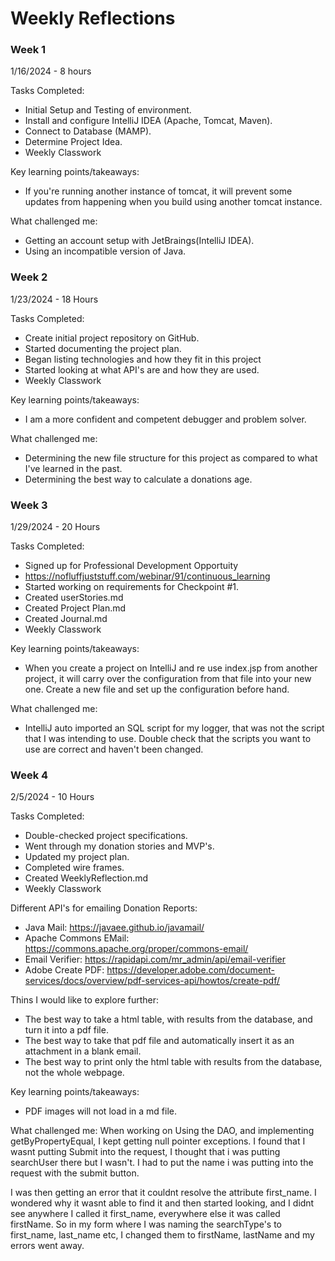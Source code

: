 # Weekly Reflections

### Week 1

1/16/2024 - 8 hours

Tasks Completed:

-   Initial Setup and Testing of environment.
-   Install and configure IntelliJ IDEA (Apache, Tomcat, Maven).
-   Connect to Database (MAMP).
-   Determine Project Idea.
-   Weekly Classwork

Key learning points/takeaways:

-   If you're running another instance of tomcat, it will prevent some updates from
    happening when you build using another tomcat instance.

What challenged me:

-   Getting an account setup with JetBraings(IntelliJ IDEA).
-   Using an incompatible version of Java.

### Week 2

1/23/2024 - 18 Hours

Tasks Completed:

-   Create initial project repository on GitHub.
-   Started documenting the project plan.
-   Began listing technologies and how they fit in this project
-   Started looking at what API's are and how they are used.
-   Weekly Classwork

Key learning points/takeaways:

-   I am a more confident and competent debugger and problem solver.

What challenged me:

-   Determining the new file structure for this project as compared to what I've learned in the past.
-   Determining the best way to calculate a donations age.

### Week 3

1/29/2024 - 20 Hours

Tasks Completed:

-   Signed up for Professional Development Opportuity
-   https://nofluffjuststuff.com/webinar/91/continuous_learning
-   Started working on requirements for Checkpoint #1.
-   Created userStories.md
-   Created Project Plan.md
-   Created Journal.md
-   Weekly Classwork

Key learning points/takeaways:

-   When you create a project on IntelliJ and re use index.jsp from another project, it will carry over the
    configuration from that file into your new one. Create a new file and set up the configuration before hand.

What challenged me:

-   IntelliJ auto imported an SQL script for my logger, that was not the script that I was intending to use. Double check
    that the scripts you want to use are correct and haven't been changed.

### Week 4

2/5/2024 - 10 Hours

Tasks Completed:

-   Double-checked project specifications.
-   Went through my donation stories and MVP's.
-   Updated my project plan.
-   Completed wire frames.
-   Created WeeklyReflection.md
-   Weekly Classwork

Different API's for emailing Donation Reports:

-   Java Mail: https://javaee.github.io/javamail/
-   Apache Commons EMail: https://commons.apache.org/proper/commons-email/
-   Email Verifier: https://rapidapi.com/mr_admin/api/email-verifier
-   Adobe Create PDF: https://developer.adobe.com/document-services/docs/overview/pdf-services-api/howtos/create-pdf/

Thins I would like to explore further:

-   The best way to take a html table, with results from the database, and turn it into a pdf file.
-   The best way to take that pdf file and automatically insert it as an attachment in a blank email.
-   The best way to print only the html table with results from the database, not the whole webpage.

Key learning points/takeaways:

-   PDF images will not load in a md file.

What challenged me:
When working on Using the DAO, and implementing getByPropertyEqual, I kept getting null pointer exceptions. I found that I wasnt putting Submit into the request, I thought that i was putting searchUser there but I wasn't. I had to put the name i was putting into the request with the submit button.

I was then getting an error that it couldnt resolve the attribute first_name. I wondered why it wasnt able to find it and then started looking, and I didnt see anywhere I called it first_name, everywhere else it was called firstName. So in my form where I was naming the searchType's to first_name, last_name etc, I changed them to firstName, lastName and my errors went away.
